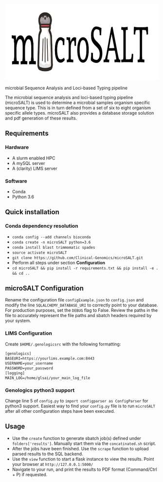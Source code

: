 <p align="center">
  <a href="https://github.com/sylvinite/microSALT">
    <img width="1000" height="250" src="artwork/microsalt.jpg"/>
  </a>
</p>

microbial Sequence Analysis and Loci-based Typing pipeline

The microbial sequence analysis and loci-based typing pipeline (microSALT) is used to determine a microbial samples organism specific sequence type. This is in turn defined from a set of six to eight organism specific allele types. microSALT also provides a database storage solution and pdf generation of these results.

## Requirements
### Hardware
* A slurm enabled HPC
* A mySQL server
* A (clarity) LIMS server

### Software
* Conda
* Python 3.6

## Quick installation
### Conda dependency resolution
* `conda config --add channels bioconda`
* `conda create -n microSALT python=3.6`
* `conda install blast trimmomatic spades`
* `source activate microSALT`
* `git clone https://github.com/Clinical-Genomics/microSALT.git`
* Perform all steps under section  __Configuration__
* `cd microSALT && pip install -r requirements.txt && pip install -e . && cd ..`

## microSALT Configuration
Rename the configuration file `configExample.json` to `config.json` and modify the line `SQLALCHEMY_DATABASE_URI` to correctly point to your database. For production purposes, set the `DEBUG` flag to False. Review the paths in the file to accurately represent the file paths and sbatch headers required by your system.

### LIMS Configuration
Create `$HOME/.genologicsrc` with the following formatting:
```
[genologics]
BASEURI=https://yourlims.example.com:8443
USERNAME=your_username
PASSWORD=your_password
[logging]
MAIN_LOG=/home/glsai/your_main_log_file
```

### Genologics python3 support
Change line 5 of `config.py` to `import configparser as ConfigParser` for python3 support.
Easiest way to find your `config.py` file is to run `microSALT` after all other configuration steps have been executed.

## Usage
* Use the `create` function to generate sbatch job(s) defined under `folders['results']`. Manually start them via the `concatinated.sh` script.
* After the jobs have been finished. Use the `scrape` function to upload parsed results to the SQL backend.
* Use the `view` function to start a flask instance to view the results. Point your browser at `http://127.0.0.1:5000/`
* Navigate to your run, and print the results to PDF format (Command/Ctrl + P) if requested.
